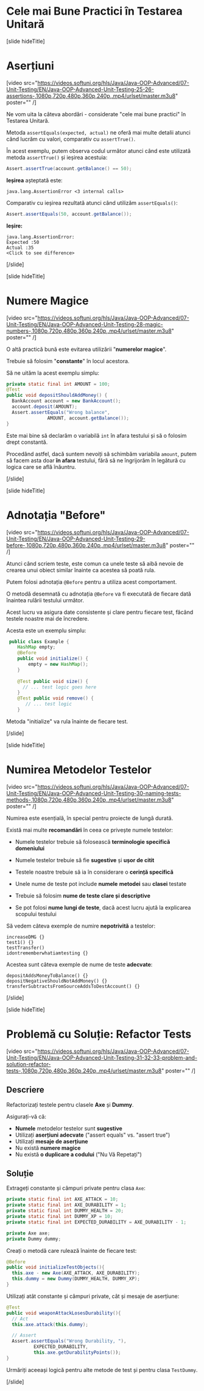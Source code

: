 # Cele mai Bune Practici în Testarea Unitară 

[slide hideTitle]

# Aserțiuni

[video src="https://videos.softuni.org/hls/Java/Java-OOP-Advanced/07-Unit-Testing/EN/Java-OOP-Advanced-Unit-Testing-25-26-assertions-,1080p,720p,480p,360p,240p,.mp4/urlset/master.m3u8" poster="" /]

Ne vom uita la câteva abordări - considerate "cele mai bune practici" în Testarea Unitară.

Metoda `assertEquals(expected, actual)` ne oferă mai multe detalii atunci când lucrăm cu valori, comparativ cu `assertTrue()`.

În acest exemplu, putem observa codul următor atunci când este utilizată metoda `assertTrue()` și ieșirea acestuia:
``` java
Assert.assertTrue(account.getBalance() == 50);
```

**Ieșirea** așteptată este: 

```
java.lang.AssertionError <3 internal calls>
```

Comparativ cu ieșirea rezultată atunci când utilizăm `assertEquals()`:
``` java
Assert.assertEquals(50, account.getBalance());
```

**Ieșire:**

```
java.lang.AssertionError:
Expected :50
Actual :35
<Click to see difference>
```


[/slide]

[slide hideTitle]

# Numere Magice

[video src="https://videos.softuni.org/hls/Java/Java-OOP-Advanced/07-Unit-Testing/EN/Java-OOP-Advanced-Unit-Testing-28-magic-numbers-,1080p,720p,480p,360p,240p,.mp4/urlset/master.m3u8" poster="" /]

O altă practică bună este evitarea utilizării "**numerelor magice**".

Trebuie să folosim "**constante**" în locul acestora.

Să ne uităm la acest exemplu simplu:

``` java
private static final int AMOUNT = 100;
@Test
public void depositShouldAddMoney() {
  BankAccount account = new BankAccount();
  account.deposit(AMOUNT);
  Assert.assertEquals("Wrong balance",    
               AMOUNT, account.getBalance());
}
```
Este mai bine să declarăm o variabilă `int` în afara testului și să o folosim drept constantă.

Procedând astfel, dacă suntem nevoiți să schimbăm variabila `amount`, putem să facem asta doar **în afara** testului, fără să ne îngrijorăm în legătură cu logica care se află înăuntru.

[/slide]

[slide hideTitle]

# Adnotația "Before"

[video src="https://videos.softuni.org/hls/Java/Java-OOP-Advanced/07-Unit-Testing/EN/Java-OOP-Advanced-Unit-Testing-29-before-,1080p,720p,480p,360p,240p,.mp4/urlset/master.m3u8" poster="" /]

Atunci când scriem teste, este comun ca unele teste să aibă nevoie de crearea unui obiect similar înainte ca acestea să poată rula.

Putem folosi adnotația `@Before` pentru a utiliza acest comportament.

O metodă desemnată cu adnotația `@Before` va fi executată de fiecare dată înaintea rulării testului următor.

Acest lucru va asigura date consistente și clare pentru fiecare test, făcând testele noastre mai de încredere.

Acesta este un exemplu simplu:

``` java
 public class Example {
    HashMap empty;
    @Before
    public void initialize() {
        empty = new HashMap();
    }
    
    @Test public void size() {
      // ... test logic goes here
    }
    @Test public void remove() {
       // ... test logic
    }
```

Metoda "initialize" va rula înainte de fiecare test.

[/slide]

[slide hideTitle]

# Numirea Metodelor Testelor

[video src="https://videos.softuni.org/hls/Java/Java-OOP-Advanced/07-Unit-Testing/EN/Java-OOP-Advanced-Unit-Testing-30-naming-tests-methods-,1080p,720p,480p,360p,240p,.mp4/urlset/master.m3u8" poster="" /]

Numirea este esențială, în special pentru proiecte de lungă durată.

Există mai multe **recomandări** în ceea ce privește numele testelor:

- Numele testelor trebuie să folosească **terminologie specifică domeniului**

- Numele testelor trebuie să fie **sugestive** și **ușor de citit**

- Testele noastre trebuie să ia în considerare o **cerință specifică**

- Unele nume de teste pot include **numele** **metodei** sau **clasei** testate

- Trebuie să folosim **nume de teste clare și descriptive**

- Se pot folosi **nume lungi de teste**, dacă acest lucru ajută la explicarea scopului testului

Să vedem câteva exemple de numire **nepotrivită** a testelor:

```
increaseDMG {}
test1() {}
testTransfer()
idontrememberwhatiamtesting {}
```

Acestea sunt câteva exemple de nume de teste **adecvate**:

```
depositAddsMoneyToBalance() {}
depositNegativeShouldNotAddMoney() {}
transferSubtractsFromSourceAddsToDestAccount() {}
```

[/slide]

[slide hideTitle]

# Problemă cu Soluție: Refactor Tests

[video src="https://videos.softuni.org/hls/Java/Java-OOP-Advanced/07-Unit-Testing/EN/Java-OOP-Advanced-Unit-Testing-31-32-33-problem-and-solution-refactor-tests-,1080p,720p,480p,360p,240p,.mp4/urlset/master.m3u8" poster="" /]

## Descriere
Refactorizați testele pentru clasele **Axe** și **Dummy**.

Asigurați-vă că:
- **Numele** metodelor testelor sunt **sugestive**
- Utilizați **aserțiuni adecvate** ("assert equals" vs. "assert true")
- Utilizați **mesaje de aserțiune**
- Nu există **numere magice**
- Nu există **o duplicare a codului** ("Nu Vă Repetați")

## Soluție

Extrageți constante și câmpuri private pentru clasa `Axe`:
```java
private static final int AXE_ATTACK = 10;
private static final int AXE_DURABILITY = 1;
private static final int DUMMY_HEALTH = 20;
private static final int DUMMY_XP = 10;
private static final int EXPECTED_DURABILITY = AXE_DURABILITY - 1;

private Axe axe;
private Dummy dummy;
```

Creați o metodă care rulează înainte de fiecare test:
```java
@Before
public void initializeTestObjects(){
  this.axe - new Axe(AXE_ATTACK, AXE_DURABILITY);
  this.dummy = new Dummy(DUMMY_HEALTH, DUMMY_XP);
}
```

Utilizați atât constante și câmpuri private, cât și mesaje de aserțiune:
```java
@Test
public void weaponAttackLosesDurability(){
  // Act
  this.axe.attack(this.dummy);

  // Assert
  Assert.assertEquals("Wrong Durability, "),
          EXPECTED_DURABILITY,
          this.axe.getDurabilityPoints());
}
```

Urmăriți aceeași logică pentru alte metode de test și pentru clasa `TestDummy`.


[/slide]
